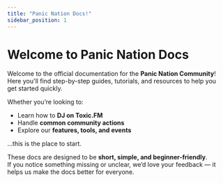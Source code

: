 ```yaml
---
title: "Panic Nation Docs!"
sidebar_position: 1
---
```


# Welcome to Panic Nation Docs

Welcome to the official documentation for the **Panic Nation Community**!  
Here you'll find step-by-step guides, tutorials, and resources to help you get started quickly.

Whether you’re looking to:  
- Learn how to **DJ on Toxic.FM**  
- Handle **common community actions**  
- Explore our **features, tools, and events**  

…this is the place to start.  

These docs are designed to be **short, simple, and beginner-friendly**.  
If you notice something missing or unclear, we’d love your feedback — it helps us make the docs better for everyone.
